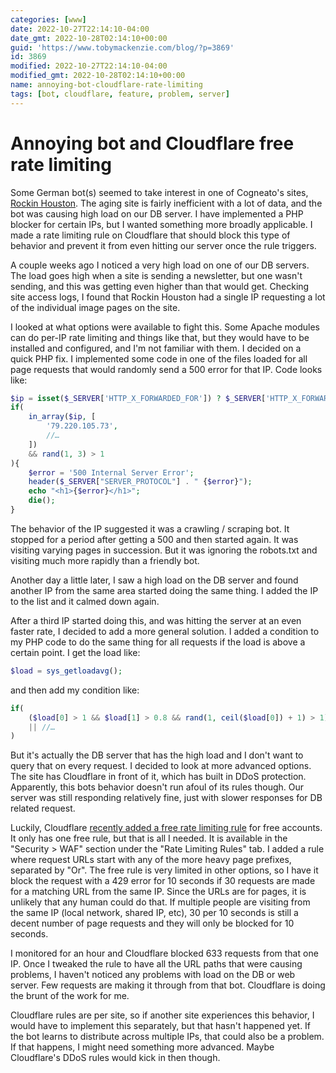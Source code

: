 ```yaml
---
categories: [www]
date: 2022-10-27T22:14:10-04:00
date_gmt: 2022-10-28T02:14:10+00:00
guid: 'https://www.tobymackenzie.com/blog/?p=3869'
id: 3869
modified: 2022-10-27T22:14:10-04:00
modified_gmt: 2022-10-28T02:14:10+00:00
name: annoying-bot-cloudflare-rate-limiting
tags: [bot, cloudflare, feature, problem, server]
---
```


Annoying bot and Cloudflare free rate limiting
==============================================

Some German bot(s) seemed to take interest in one of Cogneato's sites, [Rockin Houston](https://www.rockinhouston.com/).  The aging site is fairly inefficient with a lot of data, and the bot was causing high load on our DB server.  I have implemented a PHP blocker for certain IPs, but I wanted something more broadly applicable.  I made a rate limiting rule on Cloudflare  that should block this type of behavior and prevent it from even hitting our server once the rule triggers.

<!--more-->

A couple weeks ago I noticed a very high load on one of our DB servers.  The load goes high when a site is sending a newsletter, but one wasn't sending, and this was getting even higher than that would get.  Checking site access logs, I found that Rockin Houston had a single IP requesting a lot of the individual image pages on the site.

I looked at what options were available to fight this.  Some Apache modules can do per-IP rate limiting and things like that, but they would have to be installed and configured, and I'm not familiar with them.  I decided on a quick PHP fix.  I implemented some code in one of the files loaded for all page requests that would randomly send a 500 error for that IP.  Code looks like:

``` php
$ip = isset($_SERVER['HTTP_X_FORWARDED_FOR']) ? $_SERVER['HTTP_X_FORWARDED_FOR'] : $_SERVER['REMOTE_ADDR'];
if(
	in_array($ip, [
		'79.220.105.73',
		//…
	])
	&& rand(1, 3) > 1
){
	$error = '500 Internal Server Error';
	header($_SERVER["SERVER_PROTOCOL"] . " {$error}");
	echo "<h1>{$error}</h1>";
	die();
}
```

The behavior of the IP suggested it was a crawling / scraping bot.  It stopped for a period after getting a 500 and then started again.  It was visiting varying pages in succession.  But it was ignoring the robots.txt and visiting much more rapidly than a friendly bot.

Another day a little later, I saw a high load on the DB server and found another IP from the same area started doing the same thing.  I added the IP to the list and it calmed down again.

After a third IP started doing this, and was hitting the server at an even faster rate, I decided to add a more general solution.  I added a condition to my PHP code to do the same thing for all requests if the load is above a certain point.  I get the load like:

``` php
$load = sys_getloadavg();
```

and then add my condition like:

``` php
if(
	($load[0] > 1 && $load[1] > 0.8 && rand(1, ceil($load[0]) + 1) > 1)
	|| //…
)
```

But it's actually the DB server that has the high load and I don't want to query that on every request.  I decided to look at more advanced options.  The site has Cloudflare in front of it, which has built in DDoS protection.  Apparently, this bots behavior doesn't run afoul of its rules though.  Our server was still responding relatively fine, just with slower responses for DB related request.

Luckily, Cloudflare [recently added a free rate limiting rule](https://blog.cloudflare.com/unmetered-ratelimiting/) for free accounts.  It only has one free rule, but that is all I needed.  It is available in the "Security > WAF" section under the "Rate Limiting Rules" tab.  I added a rule where request URLs start with any of the more heavy page prefixes, separated by "Or".  The free rule is very limited in other options, so I have it block the request with a 429 error for 10 seconds if 30 requests are made for a matching URL from the same IP.  Since the URLs are for pages, it is unlikely that any human could do that.  If multiple people are visiting from the same IP (local network, shared IP, etc), 30 per 10 seconds is still a decent number of page requests and they will only be blocked for 10 seconds.

I monitored for an hour and Cloudflare blocked 633 requests from that one IP.  Once I tweaked the rule to have all the URL paths that were causing problems, I haven't noticed any problems with load on the DB or web server.  Few requests are making it through from that bot.  Cloudflare is doing the brunt of the work for me.

Cloudflare rules are per site, so if another site experiences this behavior, I would have to implement this separately, but that hasn't happened yet.  If the bot learns to distribute across multiple IPs, that could also be a problem.  If that happens, I might need something more advanced.  Maybe Cloudflare's DDoS rules would kick in then though.
